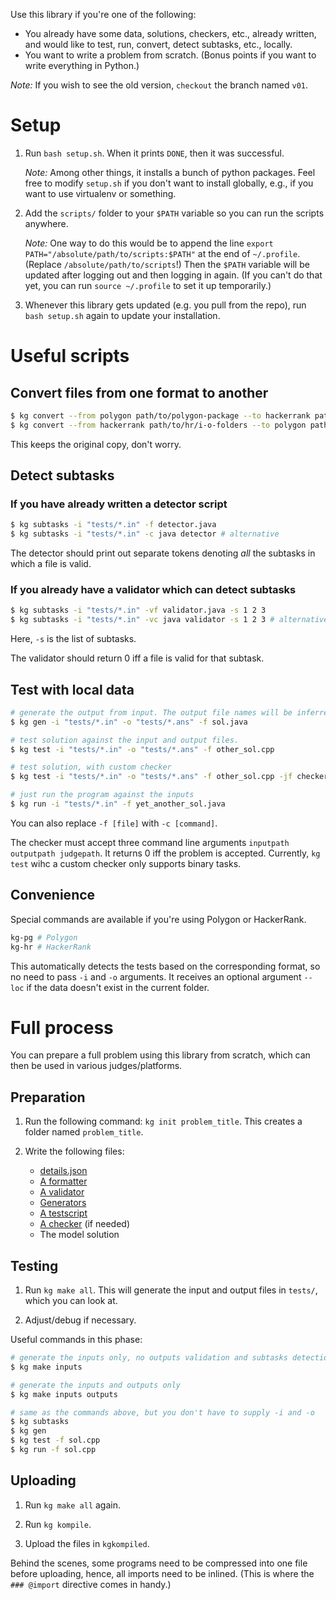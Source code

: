 Use this library if you're one of the following:

- You already have some data, solutions, checkers, etc., already written, and would like to test, run, convert, detect subtasks, etc., locally.
- You want to write a problem from scratch. (Bonus points if you want to write everything in Python.)

*Note:* If you wish to see the old version, `checkout` the branch named `v01`.  




# Setup

1. Run `bash setup.sh`. When it prints `DONE`, then it was successful.

    *Note:* Among other things, it installs a bunch of python packages. Feel free to modify `setup.sh` if you don't want to install globally, e.g., if you want to use virtualenv or something. 

2. Add the `scripts/` folder to your `$PATH` variable so you can run the scripts anywhere.

    *Note:* One way to do this would be to append the line `export PATH="/absolute/path/to/scripts:$PATH"` at the end of `~/.profile`. (Replace `/absolute/path/to/scripts`!) Then the `$PATH` variable will be updated after logging out and then logging in again. (If you can't do that yet, you can run `source ~/.profile` to set it up temporarily.)

3. Whenever this library gets updated (e.g. you pull from the repo), run `bash setup.sh` again to update your installation.




# Useful scripts

## Convert files from one format to another

```bash
$ kg convert --from polygon path/to/polygon-package --to hackerrank path/to/hr/i-o-folders
$ kg convert --from hackerrank path/to/hr/i-o-folders --to polygon path/to/polygon-package
```

This keeps the original copy, don't worry.


## Detect subtasks


### If you have already written a detector script

```bash
$ kg subtasks -i "tests/*.in" -f detector.java
$ kg subtasks -i "tests/*.in" -c java detector # alternative
```

The detector should print out separate tokens denoting *all* the subtasks in which a file is valid.


### If you already have a validator which can detect subtasks
```bash
$ kg subtasks -i "tests/*.in" -vf validator.java -s 1 2 3
$ kg subtasks -i "tests/*.in" -vc java validator -s 1 2 3 # alternative
```

Here, `-s` is the list of subtasks. 

The validator should return 0 iff a file is valid for that subtask.


## Test with local data

```bash
# generate the output from input. The output file names will be inferred from the patterns.
$ kg gen -i "tests/*.in" -o "tests/*.ans" -f sol.java

# test solution against the input and output files.
$ kg test -i "tests/*.in" -o "tests/*.ans" -f other_sol.cpp

# test solution, with custom checker
$ kg test -i "tests/*.in" -o "tests/*.ans" -f other_sol.cpp -jf checker.cpp

# just run the program against the inputs
$ kg run -i "tests/*.in" -f yet_another_sol.java
```

You can also replace `-f [file]` with `-c [command]`.


The checker must accept three command line arguments `inputpath outputpath judgepath`. It returns 0 iff the problem is accepted. Currently, `kg test` wihc a custom checker only supports binary tasks. 


## Convenience  

Special commands are available if you're using Polygon or HackerRank.

```bash
kg-pg # Polygon
kg-hr # HackerRank
```

This automatically detects the tests based on the corresponding format, so no need to pass `-i` and `-o` arguments. It receives an optional argument `--loc` if the data doesn't exist in the current folder.


# Full process

You can prepare a full problem using this library from scratch, which can then be used in various judges/platforms.

## Preparation

1. Run the following command: `kg init problem_title`. This creates a folder named `problem_title`.

2. Write the following files:

    - [details.json](docs/preparation.md#details.json)
    - [A formatter](docs/preparation.md#Formatters)
    - [A validator](docs/preparation.md#Validators)
    - [Generators](docs/preparation.md#Generators)
    - [A testscript](docs/preparation.md#Testscript)
    - [A checker](docs/preparation.md#Checkers) (if needed)
    - The model solution

## Testing  

1. Run `kg make all`. This will generate the input and output files in `tests/`, which you can look at.

2. Adjust/debug if necessary. 

Useful commands in this phase:

```bash
# generate the inputs only, no outputs validation and subtasks detection
$ kg make inputs

# generate the inputs and outputs only
$ kg make inputs outputs

# same as the commands above, but you don't have to supply -i and -o
$ kg subtasks
$ kg gen
$ kg test -f sol.cpp
$ kg run -f sol.cpp
```

## Uploading

1. Run `kg make all` again.  

2. Run `kg kompile`.  

3. Upload the files in `kgkompiled`.  

Behind the scenes, some programs need to be compressed into one file before uploading, hence, all imports need to be inlined. (This is where the `### @import` directive comes in handy.)
